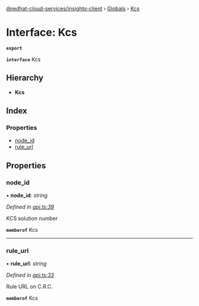 [@redhat-cloud-services/insights-client](../README.md) › [Globals](../globals.md) › [Kcs](kcs.md)

# Interface: Kcs

**`export`** 

**`interface`** Kcs

## Hierarchy

* **Kcs**

## Index

### Properties

* [node_id](kcs.md#node_id)
* [rule_url](kcs.md#rule_url)

## Properties

###  node_id

• **node_id**: *string*

*Defined in [api.ts:39](https://github.com/RedHatInsights/javascript-clients.gi/blob/master/packages/insights/api.ts#L39)*

KCS solution number

**`memberof`** Kcs

___

###  rule_url

• **rule_url**: *string*

*Defined in [api.ts:33](https://github.com/RedHatInsights/javascript-clients.gi/blob/master/packages/insights/api.ts#L33)*

Rule URL on C.R.C.

**`memberof`** Kcs
